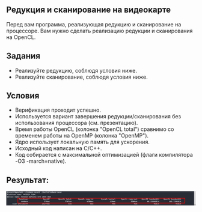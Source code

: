 ## Редукция и сканирование на видеокарте
Перед вам программа, реализующая редукцию и сканирование на процессоре. Вам нужно сделать реализацию редукции и сканирования на OpenCL.

## Задания
- Реализуйте редукцию, соблюдя условия ниже.
- Реализуйте сканирование, соблюдя условия ниже.

## Условия
- Верификация проходит успешно.
- Используется вариант завершения редукции/сканирования без использования процессора (см. презентацию).
- Время работы OpenCL (колонка "OpenCL total") сравнимо со временем работы на OpenMP (колонка "OpenMP").
- Ядро использует локальную память для ускорения.
- Исходный код написан на C/C++.
- Код собирается с максимальной оптимизацией (флаги компилятора -O3 -march=native).


## Результат:
![results](/task2/results.png)
